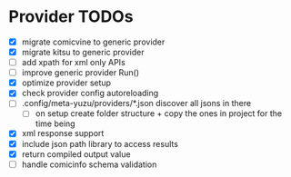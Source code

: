 # Provider TODOs

- [x] migrate comicvine to generic provider
- [x] migrate kitsu to generic provider
- [ ] add xpath for xml only APIs
- [ ] improve generic provider Run()
- [x] optimize provider setup
- [x] check provider config autoreloading
- [ ] .config/meta-yuzu/providers/*.json discover all jsons in there
  - [ ] on setup create folder structure + copy the ones in project for the time being
- [x] xml response support
- [x] include json path library to access results
- [x] return compiled output value
- [ ] handle comicinfo schema validation
